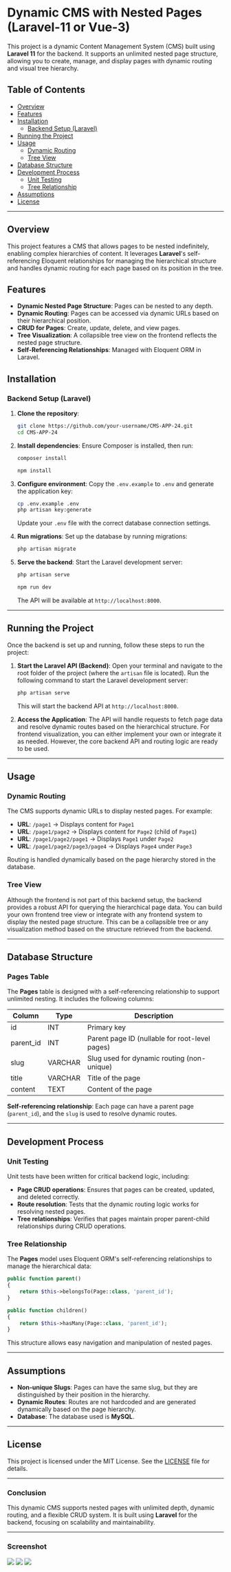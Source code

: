 
# Dynamic CMS with Nested Pages (Laravel-11 or Vue-3)

This project is a dynamic Content Management System (CMS) built using **Laravel 11** for the backend. It supports an unlimited nested page structure, allowing you to create, manage, and display pages with dynamic routing and visual tree hierarchy.

## Table of Contents
- [Overview](#overview)
- [Features](#features)
- [Installation](#installation)
  - [Backend Setup (Laravel)](#backend-setup-laravel)
- [Running the Project](#running-the-project)
- [Usage](#usage)
  - [Dynamic Routing](#dynamic-routing)
  - [Tree View](#tree-view)
- [Database Structure](#database-structure)
- [Development Process](#development-process)
  - [Unit Testing](#unit-testing)
  - [Tree Relationship](#tree-relationship)
- [Assumptions](#assumptions)
- [License](#license)

---

## Overview

This project features a CMS that allows pages to be nested indefinitely, enabling complex hierarchies of content. It leverages **Laravel**'s self-referencing Eloquent relationships for managing the hierarchical structure and handles dynamic routing for each page based on its position in the tree.

## Features

- **Dynamic Nested Page Structure**: Pages can be nested to any depth.
- **Dynamic Routing**: Pages can be accessed via dynamic URLs based on their hierarchical position.
- **CRUD for Pages**: Create, update, delete, and view pages.
- **Tree Visualization**: A collapsible tree view on the frontend reflects the nested page structure.
- **Self-Referencing Relationships**: Managed with Eloquent ORM in Laravel.

## Installation

### Backend Setup (Laravel)

1. **Clone the repository**:
   ```bash
   git clone https://github.com/your-username/CMS-APP-24.git
   cd CMS-APP-24
   ```

2. **Install dependencies**:
   Ensure Composer is installed, then run:
   ```bash
   composer install
   ```

    ```bash
   npm install
   ```

3. **Configure environment**:
   Copy the `.env.example` to `.env` and generate the application key:
   ```bash
   cp .env.example .env
   php artisan key:generate
   ```

   Update your `.env` file with the correct database connection settings.

4. **Run migrations**:
   Set up the database by running migrations:
   ```bash
   php artisan migrate
   ```

5. **Serve the backend**:
   Start the Laravel development server:
   ```bash
   php artisan serve
   ```

    ```bash
   npm run dev
   ```

   The API will be available at `http://localhost:8000`.

---

## Running the Project

Once the backend is set up and running, follow these steps to run the project:

1. **Start the Laravel API (Backend)**:
   Open your terminal and navigate to the root folder of the project (where the `artisan` file is located). Run the following command to start the Laravel development server:
   ```bash
   php artisan serve
   ```
   This will start the backend API at `http://localhost:8000`.

2. **Access the Application**:
   The API will handle requests to fetch page data and resolve dynamic routes based on the hierarchical structure. For frontend visualization, you can either implement your own or integrate it as needed. However, the core backend API and routing logic are ready to be used.

---

## Usage

### Dynamic Routing

The CMS supports dynamic URLs to display nested pages. For example:

- **URL**: `/page1` → Displays content for `Page1`
- **URL**: `/page1/page2` → Displays content for `Page2` (child of `Page1`)
- **URL**: `/page1/page2/page1` → Displays `Page1` under `Page2`
- **URL**: `/page1/page2/page3/page4` → Displays `Page4` under `Page3`

Routing is handled dynamically based on the page hierarchy stored in the database.

### Tree View

Although the frontend is not part of this backend setup, the backend provides a robust API for querying the hierarchical page data. You can build your own frontend tree view or integrate with any frontend system to display the nested page structure. This can be a collapsible tree or any visualization method based on the structure retrieved from the backend.

---

## Database Structure

### Pages Table

The **Pages** table is designed with a self-referencing relationship to support unlimited nesting. It includes the following columns:

| Column     | Type      | Description                                              |
|------------|-----------|----------------------------------------------------------|
| id         | INT       | Primary key                                              |
| parent_id  | INT       | Parent page ID (nullable for root-level pages)           |
| slug       | VARCHAR   | Slug used for dynamic routing (non-unique)                |
| title      | VARCHAR   | Title of the page                                        |
| content    | TEXT      | Content of the page                                      |

**Self-referencing relationship**: Each page can have a parent page (`parent_id`), and the `slug` is used to resolve dynamic routes.

---

## Development Process

### Unit Testing

Unit tests have been written for critical backend logic, including:

- **Page CRUD operations**: Ensures that pages can be created, updated, and deleted correctly.
- **Route resolution**: Tests that the dynamic routing logic works for resolving nested pages.
- **Tree relationships**: Verifies that pages maintain proper parent-child relationships during CRUD operations.

### Tree Relationship

The **Pages** model uses Eloquent ORM's self-referencing relationships to manage the hierarchical data:

```php
public function parent()
{
    return $this->belongsTo(Page::class, 'parent_id');
}

public function children()
{
    return $this->hasMany(Page::class, 'parent_id');
}
```

This structure allows easy navigation and manipulation of nested pages.

---

## Assumptions

- **Non-unique Slugs**: Pages can have the same slug, but they are distinguished by their position in the hierarchy.
- **Dynamic Routes**: Routes are not hardcoded and are generated dynamically based on the page hierarchy.
- **Database**: The database used is **MySQL**.

---

## License

This project is licensed under the MIT License. See the [LICENSE](LICENSE) file for details.

---

### Conclusion

This dynamic CMS supports nested pages with unlimited depth, dynamic routing, and a flexible CRUD system. It is built using **Laravel** for the backend, focusing on scalability and maintainability.

---
### Screenshot

<img src="Screenshot 2024-12-23 023024.png" />
<img src="Screenshot 2024-12-23 023005.png" />
<img src="Screenshot 2024-12-23 023106.png" />


